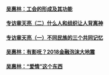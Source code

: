 #### [吴惠林：工会的形成及其功能](../pages/nsc423/n10080633.md?t=07181302)
#### [专访章天亮（二）什么人和组织让人背离神](../pages/nsc423/n10076637.md?t=07181302)
#### [专访章天亮（一）不同民族的三个共同记忆](../pages/nsc423/n10074188.md?t=07181302)
#### [吴惠林：有影呒？2018金融泡沫大地震](../pages/nsc423/n10040534.md?t=07181302)
#### [吴惠林：“爱情”这个东西](../pages/nsc423/n10019423.md?t=07181302)
